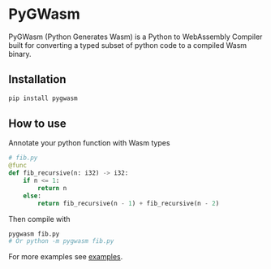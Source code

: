 # PyGWasm

PyGWasm (Python Generates Wasm) is a Python to WebAssembly Compiler built for converting a typed subset of python  code to a compiled Wasm binary.

## Installation

```bash
pip install pygwasm
```

## How to use

Annotate your python function with Wasm types

```py
# fib.py
@func
def fib_recursive(n: i32) -> i32:
    if n <= 1:
        return n
    else:
        return fib_recursive(n - 1) + fib_recursive(n - 2)
```

Then compile with

```bash
pygwasm fib.py
# Or python -m pygwasm fib.py
```

For more examples see [examples](examples/).
